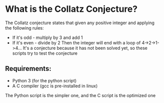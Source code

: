 # What is the Collatz Conjecture?

The Collatz conjecture states that given any positive integer and applying the following rules:
- If it's odd - multiply by 3 and add 1
- If it's even - divide by 2
Then the integer will end with a loop of 4->2->1->4...
It's a conjecture because it has not been solved yet, so these scripts try to test the conjecture
 
## Requirements:
- Python 3 (for the python script)
- A C compiler (gcc is pre-installed in linux)

The Python script is the simpler one, and the C script is the optimized one
